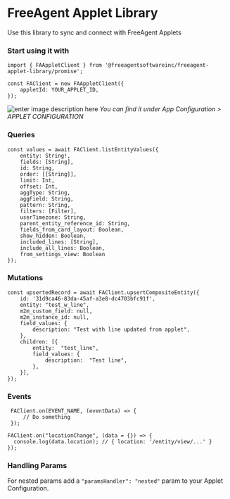 # **FreeAgent Applet Library**
Use this library to sync and connect with FreeAgent Applets

### Start using it with
    import { FAAppletClient } from '@freeagentsoftwareinc/freeagent-applet-library/promise';

	const FAClient = new FAAppletClient({
	    appletId: YOUR_APPLET_ID,
    });
    
![enter image description here](https://i.imgur.com/KRTC2Zc.png)
*You can find it under App Configuration > APPLET CONFIGURATION*

### Queries

    const values = await FAClient.listEntityValues({
	    entity: String!,
	    fields: [String],
	    id: String,
	    order: [[String]],
	    limit: Int,
	    offset: Int,
	    aggType: String,
	    aggField: String,
	    pattern: String,
	    filters: [Filter],
	    userTimezone: String,
	    parent_entity_reference_id: String,
	    fields_from_card_layout: Boolean,
	    show_hidden: Boolean,
	    included_lines: [String],
	    include_all_lines: Boolean,
	    from_settings_view: Boolean
    });

### Mutations

    const upsertedRecord = await FAClient.upsertCompositeEntity({
	    id: '31d9ca46-83da-45af-a3e8-dc4703bfc91f',
	    entity: "test_w_line",
	    m2m_custom_field: null,
	    m2m_instance_id: null,
	    field_values: {
		    description: "Test with line updated from applet",
		},
	    children: [{
		    entity:  "test_line",
	        field_values: {
		        description:  "Test line",
	        },
        }],
	});

### Events
     FAClient.on(EVENT_NAME, (eventData) => {
	     // Do something
     });

    FAClient.on("locationChange", (data = {}) => {
      console.log(data.location); // { location: '/entity/view/...' }
    });

### Handling Params
For nested params add a `"paramsHandler": "nested"` param to your Applet Configuration.